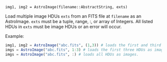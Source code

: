 ```
img1, img2 = AstroImage(filename::AbstractString, exts)
```

Load multiple image HDUs `exts` from an FITS file at `filename` as an AstroImage. `exts` must be a tuple, range, :, or array of Integers. All listed HDUs in `exts` must be image HDUs or an error will occur.

Example:

```julia
img1, img2 = AstroImage("abc.fits", (1,3)) # loads the first and third HDU as images.
imgs = AstroImage("abc.fits", 1:3) # loads the first three HDUs as images.
imgs = AstroImage("abc.fits", :) # loads all HDUs as images.
```
